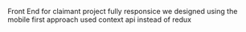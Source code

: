 Front End for claimant project
fully responsice
we designed using the mobile first approach
used context api instead of redux